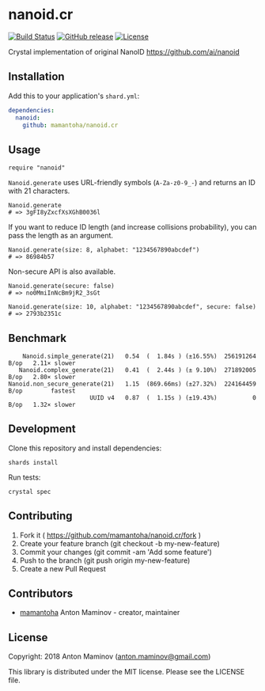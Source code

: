 # nanoid.cr

[![Build Status](http://img.shields.io/travis/mamantoha/nanoid.cr.svg?style=flat)](https://travis-ci.org/mamantoha/nanoid.cr)
[![GitHub release](https://img.shields.io/github/release/mamantoha/nanoid.cr.svg)](https://github.com/mamantoha/nanoid.cr/releases)
[![License](https://img.shields.io/github/license/mamantoha/nanoid.cr.svg)](https://github.com/mamantoha/nanoid.cr/blob/master/LICENSE)

Crystal implementation of original NanoID https://github.com/ai/nanoid

## Installation

Add this to your application's `shard.yml`:

```yaml
dependencies:
  nanoid:
    github: mamantoha/nanoid.cr
```

## Usage

```crystal
require "nanoid"
```

`Nanoid.generate` uses URL-friendly symbols (`A-Za-z0-9_-`) and returns an ID with 21 characters.

```crystal
Nanoid.generate
# => 3gFI8yZxcfXsXGhB0036l
```

If you want to reduce ID length (and increase collisions probability), you can pass the length as an argument.

```crystal
Nanoid.generate(size: 8, alphabet: "1234567890abcdef")
# => 86984b57
```

Non-secure API is also available.

```crystal
Nanoid.generate(secure: false)
# => no0MmiInNcBm9jR2_3sGt

Nanoid.generate(size: 10, alphabet: "1234567890abcdef", secure: false)
# => 2793b2351c
```

## Benchmark

```console
    Nanoid.simple_generate(21)   0.54  (  1.84s ) (±16.55%)  256191264 B/op   2.11× slower
   Nanoid.complex_generate(21)   0.41  (  2.44s ) (± 9.10%)  271892005 B/op   2.80× slower
Nanoid.non_secure_generate(21)   1.15  (869.66ms) (±27.32%)  224164459 B/op        fastest
                       UUID v4   0.87  (  1.15s ) (±19.43%)          0 B/op   1.32× slower
```

## Development

Clone this repository and install dependencies:

```
shards install
```

Run tests:

```
crystal spec
```

## Contributing

1. Fork it ( https://github.com/mamantoha/nanoid.cr/fork )
2. Create your feature branch (git checkout -b my-new-feature)
3. Commit your changes (git commit -am 'Add some feature')
4. Push to the branch (git push origin my-new-feature)
5. Create a new Pull Request

## Contributors

- [mamantoha](https://github.com/mamantoha) Anton Maminov - creator, maintainer

## License

Copyright: 2018 Anton Maminov (anton.maminov@gmail.com)

This library is distributed under the MIT license. Please see the LICENSE file.
